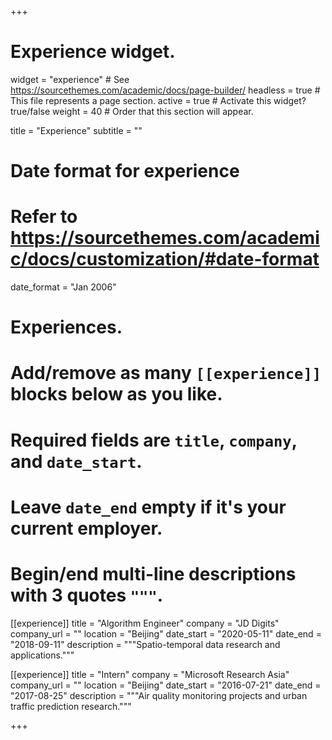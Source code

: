 +++
# Experience widget.
widget = "experience"  # See https://sourcethemes.com/academic/docs/page-builder/
headless = true  # This file represents a page section.
active = true  # Activate this widget? true/false
weight = 40  # Order that this section will appear.

title = "Experience"
subtitle = ""

# Date format for experience
#   Refer to https://sourcethemes.com/academic/docs/customization/#date-format
date_format = "Jan 2006"

# Experiences.
#   Add/remove as many `[[experience]]` blocks below as you like.
#   Required fields are `title`, `company`, and `date_start`.
#   Leave `date_end` empty if it's your current employer.
#   Begin/end multi-line descriptions with 3 quotes `"""`.



  [[experience]]
  title = "Algorithm Engineer"
  company = "JD Digits"
  company_url = ""
  location = "Beijing"
  date_start = "2020-05-11"
  date_end = "2018-09-11"
  description = """Spatio-temporal data research and applications."""

  [[experience]]
  title = "Intern"
  company = "Microsoft Research Asia"
  company_url = ""
  location = "Beijing"
  date_start = "2016-07-21"
  date_end = "2017-08-25"
  description = """Air quality monitoring projects and urban traffic prediction research."""

+++
